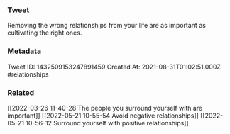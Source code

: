 ### Tweet
Removing the wrong relationships from your life are as important as cultivating the right ones.

### Metadata
Tweet ID: 1432509153247891459
Created At: 2021-08-31T01:02:51.000Z
#relationships 

### Related
[[2022-03-26 11-40-28 The people you surround yourself with are important]]
[[2022-05-21 10-55-54 Avoid negative relationships]]
[[2022-05-21 10-56-12 Surround yourself with positive relationships]]

